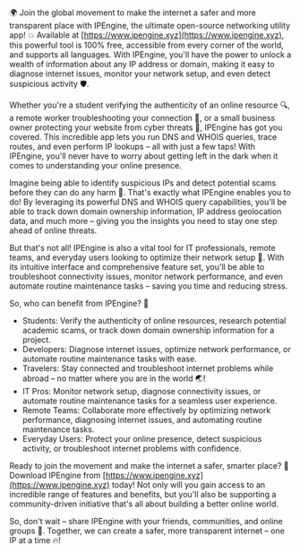 🌍 Join the global movement to make the internet a safer and more transparent place with IPEngine, the ultimate open-source networking utility app! 💥 Available at [https://www.ipengine.xyz](https://www.ipengine.xyz), this powerful tool is 100% free, accessible from every corner of the world, and supports all languages. With IPEngine, you'll have the power to unlock a wealth of information about any IP address or domain, making it easy to diagnose internet issues, monitor your network setup, and even detect suspicious activity 🛡️.

Whether you're a student verifying the authenticity of an online resource 🔍, a remote worker troubleshooting your connection 📡, or a small business owner protecting your website from cyber threats 🚀, IPEngine has got you covered. This incredible app lets you run DNS and WHOIS queries, trace routes, and even perform IP lookups – all with just a few taps! With IPEngine, you'll never have to worry about getting left in the dark when it comes to understanding your online presence.

Imagine being able to identify suspicious IPs and detect potential scams before they can do any harm 🚫. That's exactly what IPEngine enables you to do! By leveraging its powerful DNS and WHOIS query capabilities, you'll be able to track down domain ownership information, IP address geolocation data, and much more – giving you the insights you need to stay one step ahead of online threats.

But that's not all! IPEngine is also a vital tool for IT professionals, remote teams, and everyday users looking to optimize their network setup 🔧. With its intuitive interface and comprehensive feature set, you'll be able to troubleshoot connectivity issues, monitor network performance, and even automate routine maintenance tasks – saving you time and reducing stress.

So, who can benefit from IPEngine? 🤔

* Students: Verify the authenticity of online resources, research potential academic scams, or track down domain ownership information for a project.
* Developers: Diagnose internet issues, optimize network performance, or automate routine maintenance tasks with ease.
* Travelers: Stay connected and troubleshoot internet problems while abroad – no matter where you are in the world 🌏!
* IT Pros: Monitor network setup, diagnose connectivity issues, or automate routine maintenance tasks for a seamless user experience.
* Remote Teams: Collaborate more effectively by optimizing network performance, diagnosing internet issues, and automating routine maintenance tasks.
* Everyday Users: Protect your online presence, detect suspicious activity, or troubleshoot internet problems with confidence.

Ready to join the movement and make the internet a safer, smarter place? 🌟 Download IPEngine from [https://www.ipengine.xyz](https://www.ipengine.xyz) today! Not only will you gain access to an incredible range of features and benefits, but you'll also be supporting a community-driven initiative that's all about building a better online world.

So, don't wait – share IPEngine with your friends, communities, and online groups 🤝. Together, we can create a safer, more transparent internet – one IP at a time 🔥!